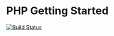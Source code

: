 # PHP Getting Started

[![Build Status](https://travis-ci.org/tsmsogn/php_getting_started.svg?branch=master)](https://travis-ci.org/tsmsogn/php_getting_started)
